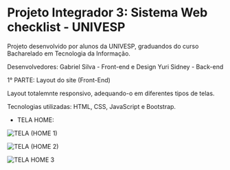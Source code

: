 # Projeto Integrador 3: Sistema Web checklist - UNIVESP

Projeto desenvolvido por alunos da UNIVESP, graduandos do curso Bacharelado em Tecnologia da Informação.

Desenvolvedores:
Gabriel Silva - Front-end e Design
Yuri Sidney - Back-end

1° PARTE: Layout do site (Front-End)

Layout totalemnte responsivo, adequando-o em diferentes tipos de telas.

Tecnologias utilizadas: HTML, CSS, JavaScript e Bootstrap.

- TELA HOME:

![TELA (HOME 1)](https://user-images.githubusercontent.com/83656344/211949825-bed37729-6f6d-4ef0-84d4-e9ed84f2fce6.png)


![TELA (HOME 2)](https://user-images.githubusercontent.com/83656344/211949864-eed6aa3a-b4c1-4e8c-aed0-97fca16a4eaf.png)


![TELA HOME 3](https://user-images.githubusercontent.com/83656344/211950759-96ab4fbf-a564-4fed-8e34-7c7bf2977b37.png)
